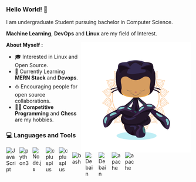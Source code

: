 ### Hello World!  👋

I am undergraduate Student pursuing bachelor in Computer Science.

**Machine Learning**, **DevOps** and **Linux** are my field of Interest.

<img align="right" width=300px alt="Github cat" src="/assets/img/yogitocat.png">

**About Myself :**
* 🎓   Interested in Linux and Open Source.
* 🌱   Currently Learning **MERN Stack** and **Devops**.
* ⛵   Encouraging people for open source collaborations.
* ✍🏻 **Competitive Programming** and **Chess** are my hobbies.
<!-- * 🌱   Currently Learning **MERN Stack** and **Machine Learning**. -->
<!-- * 📚   Reading Systems Performance 2nd Ed and BPF Performance Tools book. -->

### 💻 Languages and Tools

<img align="left" alt="JavaScript" width="26px" src="https://cdn.jsdelivr.net/gh/devicons/devicon/icons/javascript/javascript-original.svg" style="padding-right:10px;" />
<img align="left" alt="python3" width="26px" src="https://cdn.jsdelivr.net/gh/devicons/devicon/icons/python/python-original.svg" style="padding-right:10px;" />          
<img align="left" alt="Node.js" width="26px" src="https://cdn.jsdelivr.net/gh/devicons/devicon/icons/nodejs/nodejs-original-wordmark.svg"  style="padding-right:10px;" />
<img align="left" alt="cplusplus" width="26px" src="https://cdn.jsdelivr.net/gh/devicons/devicon/icons/cplusplus/cplusplus-original.svg" style="padding-right:10px;" />
<img align="left" alt="cplusplus" width="26px" src="https://cdn.jsdelivr.net/gh/devicons/devicon/icons/go/go-original-wordmark.svg" style="padding-right:10px;"/>
<img align="left" alt="bash" width="26px" src="https://cdn.jsdelivr.net/gh/devicons/devicon/icons/bash/bash-plain.svg" style="padding-right:10px;" />
<!-- <img align="left" alt="Linux" width="26px" src="https://cdn.jsdelivr.net/gh/devicons/devicon/icons/linux/linux-original.svg" style="padding-right:10px;" /> -->
<!-- <img align="left" alt="Ubuntu" width="26px" src="https://cdn.jsdelivr.net/gh/devicons/devicon/icons/ubuntu/ubuntu-plain.svg" style="padding-right:10px;" /> -->
<img align="left" alt="Debain" width="26px" src="https://cdn.jsdelivr.net/gh/devicons/devicon/icons/debian/debian-plain.svg" style="padding-right:10px;"/>
<img align="left" alt="Debain" width="26px" src="https://cdn.jsdelivr.net/gh/devicons/devicon/icons/docker/docker-original.svg" style="padding-right:10px;"/>
<!-- <img align="left" alt="apache" width="26px" src="https://cdn.jsdelivr.net/gh/devicons/devicon/icons/apache/apache-original-wordmark.svg" style="padding-right:10px;" /> -->
<img align="left" alt="apache" width="26px" src="https://cdn.jsdelivr.net/gh/devicons/devicon/icons/kubernetes/kubernetes-plain.svg" style="padding-right:10px;" />
<img align="left" alt="apache" width="26px" src="https://cdn.jsdelivr.net/gh/devicons/devicon/icons/tensorflow/tensorflow-original.svg" style="padding-right:10px;" />          
